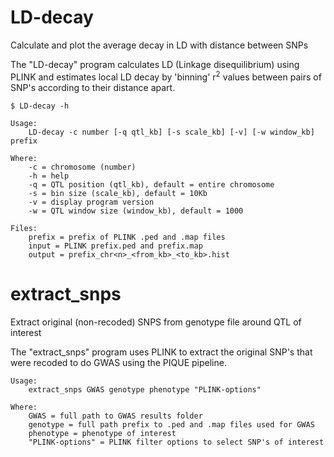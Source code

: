 # LD-decay
Calculate and plot the average decay in LD with distance between SNPs

The "LD-decay" program calculates LD (Linkage disequilibrium) using PLINK and
estimates local LD decay by 'binning' r<sup>2</sup> values between pairs of SNP's according
to their distance apart.
~~~~
$ LD-decay -h

Usage:
    LD-decay -c number [-q qtl_kb] [-s scale_kb] [-v] [-w window_kb] prefix

Where:
    -c = chromosome (number)
    -h = help
    -q = QTL position (qtl_kb), default = entire chromosome
    -s = bin size (scale_kb), default = 10Kb
    -v = display program version
    -w = QTL window size (window_kb), default = 1000

Files:
    prefix = prefix of PLINK .ped and .map files
    input = PLINK prefix.ped and prefix.map
    output = prefix_chr<n>_<from_kb>_<to_kb>.hist
~~~~
# extract_snps
Extract original (non-recoded) SNPS from genotype file around QTL of interest

The "extract_snps" program uses PLINK to extract the original SNP's that were recoded to do GWAS using the PIQUE pipeline.
~~~~
Usage:
    extract_snps GWAS genotype phenotype "PLINK-options"

Where:
    GWAS = full path to GWAS results folder
    genotype = full path prefix to .ped and .map files used for GWAS
    phenotype = phenotype of interest
    "PLINK-options" = PLINK filter options to select SNP's of interest
